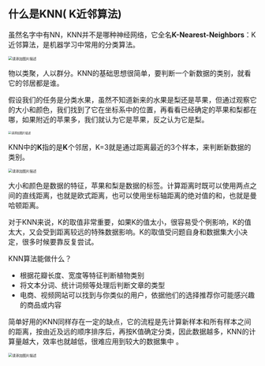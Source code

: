 ## 什么是KNN( K近邻算法)

虽然名字中有NN，KNN并不是哪种神经网络，它全名**K-Nearest-Neighbors**：K近邻算法，是机器学习中常用的分类算法。

<img src="https://img-blog.csdnimg.cn/62fedac2bf8d47978cafdeb3fa1edf6c.png" alt="请添加图片描述" style="zoom:50%;" />

物以类聚，人以群分。KNN的基础思想很简单，要判断一个新数据的类别，就看它的邻居都是谁。

假设我们的任务是分类水果，虽然不知道新来的水果是梨还是苹果，但通过观察它的大小和颜色，我们找到了它在坐标系中的位置，再看看已经确定的苹果和梨都在哪，如果附近的苹果多，我们就认为它是苹果，反之认为它是梨。

<img src="https://img-blog.csdnimg.cn/25589cb8c1784513b3ac3a97d578372b.png" alt="请添加图片描述" style="zoom:40%;" />

KNN中的**K**指的是**K**个邻居，K=3就是通过距离最近的3个样本，来判断新数据的类别。

<img src="https://img-blog.csdnimg.cn/a50da75677824c0f892b8786b2f55d94.png" alt="请添加图片描述" style="zoom:50%;" />

大小和颜色是数据的特征，苹果和梨是数据的标签。计算距离时既可以使用两点之间的直线距离，也就是欧式距离，也可以使用坐标轴距离的绝对值的和，也就是曼哈顿距离。

对于KNN来说，K的取值非常重要，如果K的值太小，很容易受个例影响，K的值太大，又会受到距离较远的特殊数据影响。K的取值受问题自身和数据集大小决定，很多时候要靠反复尝试。

KNN算法能做什么？

- 根据花瓣长度、宽度等特征判断植物类别
- 将文本分词、统计词频等处理后判断文章的类型
- 电商、视频网站可以找到与你类似的用户，依据他们的选择推荐你可能感兴趣的商品或内容

简单好用的KNN同样存在一定的缺点，它的流程是先计算新样本和所有样本之间的距离，按由近及远的顺序排序后，再按K值确定分类，因此数据越多，KNN的计算量越大，效率也就越低，很难应用到较大的数据集中 。

<img src="https://img-blog.csdnimg.cn/1fe00463b0ce466da4aee35f2f436f9c.png" alt="请添加图片描述" style="zoom:50%;" />